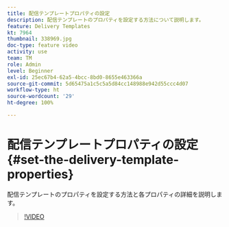 ```yaml
---
title: 配信テンプレートプロパティの設定
description: 配信テンプレートのプロパティを設定する方法について説明します。
feature: Delivery Templates
kt: 7964
thumbnail: 338969.jpg
doc-type: feature video
activity: use
team: TM
role: Admin
level: Beginner
exl-id: 25ec67b4-62a5-4bcc-8bd0-8655e463366a
source-git-commit: 5d65475a1c5c5a5d84cc148988e942d55ccc4d07
workflow-type: ht
source-wordcount: '29'
ht-degree: 100%

---
```


# 配信テンプレートプロパティの設定 {#set-the-delivery-template-properties}

配信テンプレートのプロパティを設定する方法と各プロパティの詳細を説明します。

>[!VIDEO](https://video.tv.adobe.com/v/338969?quality=12)
